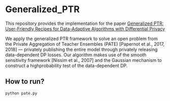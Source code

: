 # Generalized_PTR
This repository provides the implementation for the paper [Generalized PTR: User-Friendly Recipes for Data-Adaptive Algorithms with Differential Privacy](https://arxiv.org/pdf/2301.00301.pdf)

We apply the generalized PTR framework to solve an open problem from the Private
Aggregation of Teacher Ensembles (PATE) [Papernot et al., 2017, 2018] — privately publishing the
entire model through privately releasing data-dependent DP losses. Our algorithm makes use of the
smooth sensitivity framework [Nissim et al., 2007] and the Gaussian mechanism to construct a highprobability test of the data-dependent DP. 

## How to run?

`
python pate.py
`
